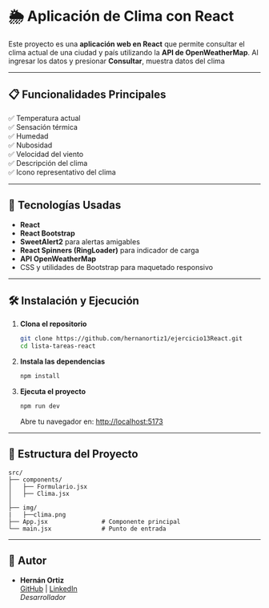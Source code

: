 # 🌦️ Aplicación de Clima con React

Este proyecto es una **aplicación web en React** que permite consultar el clima actual de una ciudad y país utilizando la **API de OpenWeatherMap**. Al ingresar los datos y presionar **Consultar**, muestra datos del clima

---

## **📋 Funcionalidades Principales** 

✅ Temperatura actual  
✅ Sensación térmica  
✅ Humedad  
✅ Nubosidad  
✅ Velocidad del viento  
✅ Descripción del clima  
✅ Icono representativo del clima

---

## **📌 Tecnologías Usadas**  
- **React**
- **React Bootstrap**
- **SweetAlert2** para alertas amigables
- **React Spinners (RingLoader)** para indicador de carga
- **API OpenWeatherMap**
- CSS y utilidades de Bootstrap para maquetado responsivo

---


## **🛠 Instalación y Ejecución**  

1. **Clona el repositorio**  
   ```bash
   git clone https://github.com/hernanortiz1/ejercicio13React.git
   cd lista-tareas-react
   ```

2. **Instala las dependencias**  
   ```bash
   npm install
   ```

3. **Ejecuta el proyecto**  
   ```bash
   npm run dev
   ```
   Abre tu navegador en: [http://localhost:5173](http://localhost:5173)  

---


## **📂 Estructura del Proyecto**  
```
src/  
├── components/  
│   ├── Formulario.jsx        
│   ├── Clima.jsx       
│  
├── img/
|   ├──clima.png      
├── App.jsx               # Componente principal  
└── main.jsx              # Punto de entrada  
```

---

## 👤 Autor

- **Hernán Ortiz**  
  [GitHub](https://github.com/hernanortiz1) | [LinkedIn](https://www.linkedin.com/in/hern%C3%A1n-ortiz/)  
  *Desarrollador*

